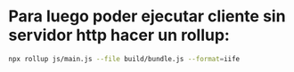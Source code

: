 # Para luego poder ejecutar cliente sin servidor http hacer un rollup:

```bash
npx rollup js/main.js --file build/bundle.js --format=iife
```
